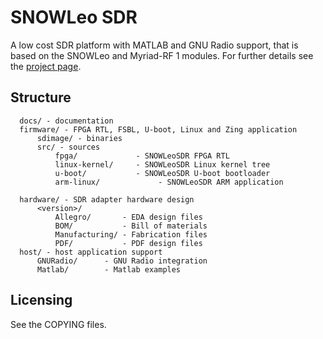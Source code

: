 # SNOWLeo SDR

A low cost SDR platform with MATLAB and GNU Radio support, that is based on the SNOWLeo and Myriad-RF 1 modules. 
For further details see the [project page](http://myriadrf.org/snowleo-sdr/).

## Structure

      docs/ - documentation
      firmware/ - FPGA RTL, FSBL, U-boot, Linux and Zing application
          sdimage/ - binaries
          src/ - sources
              fpga/             - SNOWLeoSDR FPGA RTL
              linux-kernel/     - SNOWLeoSDR Linux kernel tree
              u-boot/           - SNOWLeoSDR U-boot bootloader
              arm-linux/             - SNOWLeoSDR ARM application

      hardware/ - SDR adapter hardware design
          <version>/
              Allegro/       - EDA design files
              BOM/           - Bill of materials
              Manufacturing/ - Fabrication files
              PDF/           - PDF design files
      host/ - host application support
          GNURadio/      - GNU Radio integration
          Matlab/        - Matlab examples

## Licensing

See the COPYING files.
